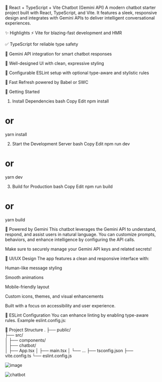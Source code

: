 🤖 React + TypeScript + Vite Chatbot (Gemini API)
A modern chatbot starter project built with React, TypeScript, and Vite. It features a sleek, responsive design and integrates with Gemini APIs to deliver intelligent conversational experiences.

✨ Highlights
⚡ Vite for blazing-fast development and HMR

✅ TypeScript for reliable type safety

🧠 Gemini API integration for smart chatbot responses

💅 Well-designed UI with clean, expressive styling

🧹 Configurable ESLint setup with optional type-aware and stylistic rules

🔄 Fast Refresh powered by Babel or SWC

🚀 Getting Started
1. Install Dependencies
bash
Copy
Edit
npm install
# or
yarn install

2. Start the Development Server
bash
Copy
Edit
npm run dev
# or
yarn dev

3. Build for Production
bash
Copy
Edit
npm run build
# or
yarn build

🤖 Powered by Gemini
This chatbot leverages the Gemini API to understand, respond, and assist users in natural language. You can customize prompts, behaviors, and enhance intelligence by configuring the API calls.

Make sure to securely manage your Gemini API keys and related secrets!

🎨 UI/UX Design
The app features a clean and responsive interface with:

Human-like message styling

Smooth animations

Mobile-friendly layout

Custom icons, themes, and visual enhancements

Built with a focus on accessibility and user experience.

🔧 ESLint Configuration
You can enhance linting by enabling type-aware rules. Example eslint.config.js:

📁 Project Structure
.
├── public/            
├── src/               
│   ├── components/    
│   ├── chatbot/    
│   ├── App.tsx
│   ├── main.tsx
│   └── ...
├── tsconfig.json
├── vite.config.ts
└── eslint.config.js

![image](https://github.com/user-attachments/assets/17a9c72d-19a8-4241-a943-61375d81e140)

![chatbot](https://github.com/user-attachments/assets/d32c2174-f146-4ba9-9621-af6512f551b6)
